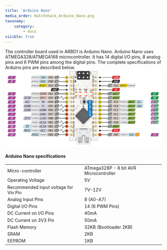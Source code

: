```yaml
---
title: 'Arduino Nano'
media_order: Hatchnhack_Arduino_Nano.png
taxonomy:
    category:
        - docs
visible: true
---
```


The controller board used in ARBD1 is Arduino Nano. Arduino Nano uses ATMEGA328/ATMEGA168 microcontroller. It has 14 digital I/O pins, 8 analog pins and 6 PWM pins among the digital pins. The complete specifications of Arduino pins are described below.  
![Hatchnhack Arduino Nano](Hatchnhack_Arduino_Nano.png)
#### Arduino Nano specifications
|   |   |
| - | - |
| Micro-controller | ATmega328P - 8 bit AVR Microcontroller |
| Operating Voltage | 5V |
| Recommended input voltage for Vin Pin | 7V-12V |
| Analog Input Pins | 8 (A0-A7) |
| Digital I/O Pins | 14 (6 PWM Pins) |
| DC Current on I/O Pins | 40mA |
| DC Current on 3V3 Pin | 50mA |
| Flash Memory | 32KB (Bootloader 2KB) |
| SRAM | 2KB |
| EEPROM | 1KB |
